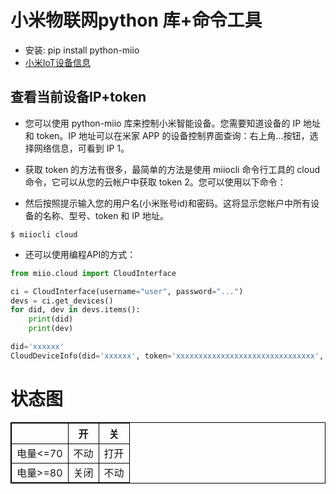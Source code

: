 # 小米物联网python 库+命令工具

- 安装: pip install python-miio
- [小米IoT设备信息](https://home.miot-spec.com/)


## 查看当前设备IP+token

- 您可以使用 python-miio 库来控制小米智能设备。您需要知道设备的 IP 地址和 token。IP 地址可以在米家 APP 的设备控制界面查询：右上角…按钮，选择网络信息，可看到 IP 1。

- 获取 token 的方法有很多，最简单的方法是使用 miiocli 命令行工具的 cloud 命令，它可以从您的云帐户中获取 token 2。您可以使用以下命令：

- 然后按照提示输入您的用户名(小米账号id)和密码。这将显示您帐户中所有设备的名称、型号、token 和 IP 地址。

```shell
$ miiocli cloud
```

- 还可以使用编程API的方式：

```python
from miio.cloud import CloudInterface

ci = CloudInterface(username="user", password="...")
devs = ci.get_devices()
for did, dev in devs.items():
    print(did)
    print(dev)

did='xxxxxx'
CloudDeviceInfo(did='xxxxxx', token='xxxxxxxxxxxxxxxxxxxxxxxxxxxxxxx', name='小米米家智能插座WiFi版', model='chuangmi.plug.m3', ip='192.168.1.X', description='设备在线 ', parent_id='', ssid='wifiname', mac='xx:xx:xx:xx:xx', locale=['cn'])

```




# 状态图

|         | 开   | 关   |
| ------- | ---- | ---- |
| 电量<=70 | 不动 | 打开 |
| 电量>=80 | 关闭 | 不动 |


<style>
table, th, td {
  border: 1px solid black;
  border-collapse: collapse;
}
</style>
